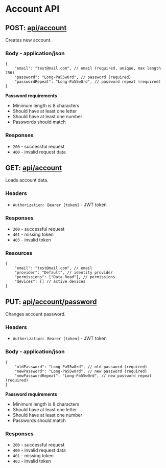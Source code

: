 # Account API

## POST: [api/account](http://localhost:5004/api/account)
Creates new account.

### Body - application/json
```jsonc
{
    "email": "test@mail.com", // email (required, unique, max length 256)
    "password": "Long-Pa55w0rd", // password (required)
    "passwordRepeat": "Long-Pa55w0rd", // password repeat (required)
}
```

**Password requirements**
- Minimum length is 8 characters
- Should have at least one letter
- Should have at least one number
- Passwords should match

### Responses
- `200` - successful request
- `400` - invalid request data


## GET: [api/account](http://localhost:5004/api/account)
Loads account data.

### Headers
- `Authorization: Bearer [token]` - JWT token

### Responses
- `200` - successful request
- `401` - missing token
- `403` - invalid token

### Resources
```jsonc
{
    "email": "test@mail.com", // email
    "provider": "Default", // identity provider
    "permissions": ["Data.Read"], // permissions
    "devices": [] // active devices
}
```


## PUT: [api/account/password](http://localhost:5004/api/account/password)
Changes account password.

### Headers
- `Authorization: Bearer [token]` - JWT token

### Body - application/json
```jsonc
{
    "oldPassword": "Long-Pa55w0rd", // old password (required)
    "newPassword": "Long-Pa55w0rd", // new password (required)
    "newPasswordRepeat": "Long-Pa55w0rd", // new password repeat (required)
}
```

**Password requirements**
- Minimum length is 8 characters
- Should have at least one letter
- Should have at least one number
- Passwords should match

### Responses
- `200` - successful request
- `400` - invalid request data
- `401` - missing token
- `403` - invalid token
